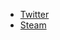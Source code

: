 - [Twitter](https://twitter.com/kapitanluffy)
- [Steam](https://steamcommunity.com/id/kapitanluffy)
